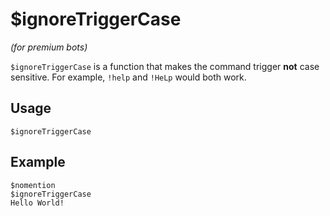 # $ignoreTriggerCase
*(for premium bots)*

`$ignoreTriggerCase` is a function that makes the command trigger __not__ case sensitive. For example, `!help` and `!HeLp` would both work.

## Usage
```
$ignoreTriggerCase
```

## Example
```
$nomention
$ignoreTriggerCase
Hello World!
```

